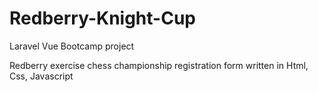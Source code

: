 # Redberry-Knight-Cup
Laravel Vue Bootcamp project

Redberry exercise chess championship registration form written in Html, Css, Javascript
